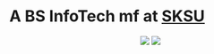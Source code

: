 # A BS InfoTech mf at [SKSU](https://sksu.edu.ph)
<p align = "center">
  <img src = "http://github-profile-summary-cards.vercel.app/api/cards/profile-details?username=jmnlxh&theme=nord_dark">
  <img src = "http://github-profile-summary-cards.vercel.app/api/cards/productive-time?username=jmnlxh&theme=nord_dark&utcOffset=+8">
</p>
